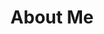 ---
title: About Me
hide_title: false
sections:
  - section_id: hero
    type: section_hero
    content: >-
      This is about the things I love
  - section_id: image
    type: section_content
    image: images/about.jpg
  - section_id: content
    type: section_content
    content: >-
      I'm a Software Developer from [Totoró](https://es.wikipedia.org/wiki/Totor%C3%B3), Colombia (yeah, it [has a cool name](https://en.wikipedia.org/wiki/My_Neighbor_Totoro)). Currently I'm working at Derivco Sweden AB, in Stockholm, as a Backend developer.


      After graduating from University I started as a .NET Software developer in Bogotá, to later move to Cali and joined AlertLogic as a Frontend developer where I met Erlang/Elixir and decided to focus on it. In Derivco, my current employer, I'm mostly working with Elixir and Golang. Right now I want to learn more about Domain Driven Design, Azure and Golang.


      In my free time I love coding, reading and running. I'm in charge of a free devotionals app that has more than 100.000 downloads and more than 700.000 monthly visits.


      *I hope we can have a chat soon! Follow me or [contact me](/contact)*

template: advanced
---